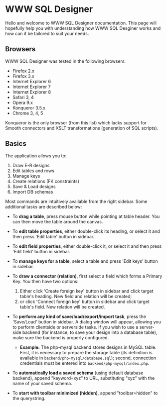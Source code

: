 # WWW SQL Designer

Hello and welcome to WWW SQL Designer documentation. This page will hopefully help you with understanding how WWW SQL Desginer works and how can it be tailored to suit your needs.

## Browsers

WWW SQL Designer was tested in the following browsers:
  * Firefox 2.x
  * Firefox 3.x
  * Internet Explorer 6
  * Internet Explorer 7
  * Internet Explorer 8
  * Safari 3, 4
  * Opera 9.x
  * Konqueror 3.5.x
  * Chrome 3, 4, 5

Konqueror is the only browser (from this list) which lacks support for Smooth connectors and XSLT transformations (generation of SQL scripts).

## Basics
The application allows you to:
  1. Draw E-R designs
  1. Edit tables and rows
  1. Manage keys
  1. Create relations (FK constraints)
  1. Save & Load designs
  1. Import DB schemas

Most commands are intuitively available from the right sidebar. Some additional tasks are described below:

  * To **drag a table**, press mouse button while pointing at table header. You can then move the table around the canvas.

  * To **edit table properties**, either double-click its heading, or select it and then press 'Edit table' button in sidebar.

  * To **edit field properties**, either double-click it, or select it and then press 'Edit field' button in sidebar.

  * To **manage keys for a table**, select a table and press 'Edit keys' button in sidebar.

  * To **draw a connector (relation)**, first select a field which forms a Primary Key. You then have two options:
    1. Either click 'Create foreign key' button in sidebar and click target table's heading. New field and relation will be created;
    1. or click 'Connect foreign key' button in sidebar and click target table's field. New relation will be created.

  * To **perform any kind of save/load/export/import task**, press the 'Save/Load' button in sidebar. A dialog window will appear, allowing you to perform clientside or serverside tasks. If you wish to use a server-side backend (for instance, to save your design into a database table), make sure the backend is properly configured.
    * **Example:** The php-mysql backend stores designs in MySQL table. First, it is necessary to prepare the storage table (its definition is available in `backend/php-mysql/database.sql`); second, connection credentials must be entered into `backend/php-mysql/index.php`.

  * To **automatically load a saved schema** (using default database backend), append "keyword=xyz" to URL, substituting "xyz" with the name of your saved schema.

  * To **start with toolbar minimized (hidden)**, append "toolbar=hidden" to the querystring.